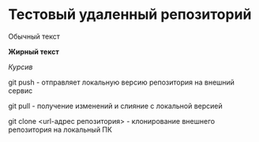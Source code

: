 # Тестовый удаленный репозиторий

Обычный текст

**Жирный текст**

*Курсив* 

git push - отправляет локальную версию репозитория на внешний сервис 

git pull - получение изменений и слияние с локальной версией

git clone <url-адрес репозитория> - клонирование внешнего репозитория на локальный ПК



